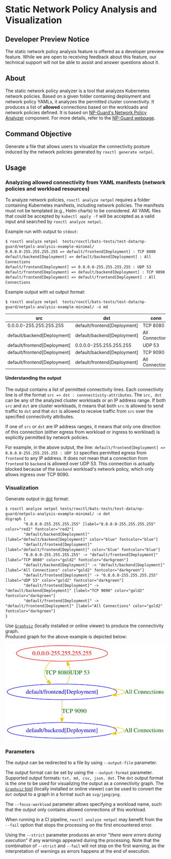 # Static Network Policy Analysis and Visualization 

## Developer Preview Notice
The static network policy analysis feature is offered as a developer preview feature. While we are open to receiving feedback about this feature, our technical support will not be able to assist and answer questions about it.

## About
The static network policy analyzer is a tool that analyzes Kubernetes network policies.
Based on a given folder containing deployment and network policy YAMLs, it analyzes the permitted cluster connectivity. 
It produces a list of **allowed** connections based on the workloads and network policies defined.
It is based on [NP-Guard's Network Policy Analyzer](https://github.com/np-guard/netpol-analyzer) component.
For more details, refer to the [NP-Guard webpage](https://np-guard.github.io/).

## Command Objective
Generate a file that allows users to visualize the connectivity posture induced by the network policies generated by `roxctl generate netpol`.

## Usage

### Analyzing allowed connectivity from YAML manifests (network policies and workload resources) 
To analyze network policies, `roxctl analyze netpol` requires a folder containing Kubernetes manifests, including network policies.
The manifests must not be templated (e.g., Helm charts) to be considered.
All YAML files that could be accepted by `kubectl apply -f` will be accepted as a valid input and searched by `roxctl analyze netpol`.

Example run with output to `stdout`:

```shell
$ roxctl analyze netpol  tests/roxctl/bats-tests/test-data/np-guard/netpols-analysis-example-minimal/
0.0.0.0-255.255.255.255 => default/frontend[Deployment] : TCP 8080
default/backend[Deployment] => default/backend[Deployment] : All Connections
default/frontend[Deployment] => 0.0.0.0-255.255.255.255 : UDP 53
default/frontend[Deployment] => default/backend[Deployment] : TCP 9090
default/frontend[Deployment] => default/frontend[Deployment] : All Connections
```

Example output with `md` output format:
```shell
$ roxctl analyze netpol  tests/roxctl/bats-tests/test-data/np-guard/netpols-analysis-example-minimal/ -o md
```

| src | dst | conn |
|-----|-----|------|
| 0.0.0.0-255.255.255.255 | default/frontend[Deployment] | TCP 8080 |
| default/backend[Deployment] | default/backend[Deployment] | All Connections |
| default/frontend[Deployment] | 0.0.0.0-255.255.255.255 | UDP 53 |
| default/frontend[Deployment] | default/backend[Deployment] | TCP 9090 |
| default/frontend[Deployment] | default/frontend[Deployment] | All Connections |


#### Understanding the output

The output contains a list of permitted connectivity lines. Each connectivity line is of the format `src => dst : connnectivity-attributes`.
The `src, dst` can be any of the analyzed cluster workloads or an IP address range.
If both `src` and `dst` are cluster workloads, it means that both `src` is allowed to send traffic to `dst` and that `dst` is allowed to receive traffic from `src` over the specified connectivity attributes.

If one of `src` or `dst` are IP address ranges, it means that only one direction of this connection (either egress from workload or ingress to workload) is explicitly permitted by network policies.
 
For example, in the above output, the line: `default/frontend[Deployment] => 0.0.0.0-255.255.255.255 : UDP 53` specifies permitted egress from `frontend` to any IP address.
It does not mean that a connection from `frontend`  to `backend` is allowed over UDP 53. This connection is actually blocked because of the `backend` workload's network policy, which only allows ingress over TCP 9090. 



### Visualization

Generate output in [dot](https://graphviz.org/doc/info/lang.html) format:
```shell
$ roxctl analyze netpol tests/roxctl/bats-tests/test-data/np-guard/netpols-analysis-example-minimal/ -o dot
digraph {
        "0.0.0.0-255.255.255.255" [label="0.0.0.0-255.255.255.255" color="red2" fontcolor="red2"]
        "default/backend[Deployment]" [label="default/backend[Deployment]" color="blue" fontcolor="blue"]
        "default/frontend[Deployment]" [label="default/frontend[Deployment]" color="blue" fontcolor="blue"]
        "0.0.0.0-255.255.255.255" -> "default/frontend[Deployment]" [label="TCP 8080" color="gold2" fontcolor="darkgreen"]
        "default/backend[Deployment]" -> "default/backend[Deployment]" [label="All Connections" color="gold2" fontcolor="darkgreen"]
        "default/frontend[Deployment]" -> "0.0.0.0-255.255.255.255" [label="UDP 53" color="gold2" fontcolor="darkgreen"]
        "default/frontend[Deployment]" -> "default/backend[Deployment]" [label="TCP 9090" color="gold2" fontcolor="darkgreen"]
        "default/frontend[Deployment]" -> "default/frontend[Deployment]" [label="All Connections" color="gold2" fontcolor="darkgreen"]
}
```

Use [`Graphviz`](https://graphviz.org/) (locally installed or online viewer) to produce the connectivity graph.  <br />
Produced graph for the above example is depicted below:

![graph](connectivity-graph-example.svg)


### Parameters 

The output can be redirected to a file by using `--output-file` parameter.

The output format can be set by using the `--output-format` parameter.
Supported output formats: `txt, md, csv, json, dot`. The `dot` output format is the one to be used for visualizing the output as a connectivity graph.
The [`Graphviz` tool](https://graphviz.org/) (locally installed or online viewer) can be used to convert the `dot` output to a graph in a format such as `svg/jpeg/png`.

The `--focus-workload` parameter allows specifying a workload name, such that the output only contains allowed connections of this workload.

When running in a CI pipeline, `roxctl analyze netpol` may benefit from the `--fail` option that stops the processing on the first encountered error.

Using the `--strict` parameter produces an error "_there were errors during execution_" if any warnings appeared during the processing. Note that the combination of `--strict` and `--fail` will not stop on the first warning, as the interpretation of warnings as errors happens at the end of execution.